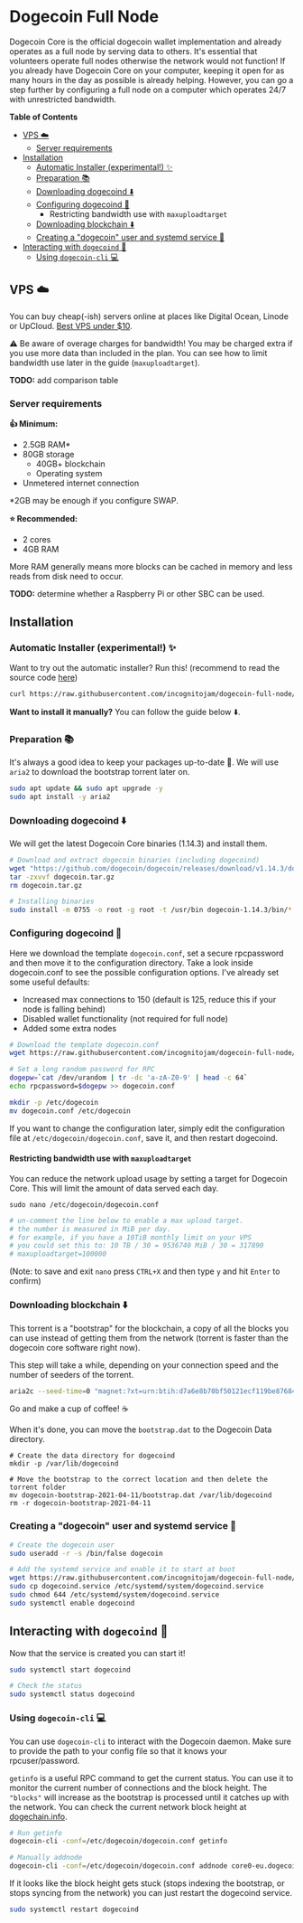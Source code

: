 # Dogecoin Full Node

Dogecoin Core is the official dogecoin wallet implementation and already operates as a full node by serving data to others. It's essential that volunteers operate full nodes otherwise the network would not function! If you already have Dogecoin Core on your computer, keeping it open for as many hours in the day as possible is already helping. However, you can go a step further by configuring a full node on a computer which operates 24/7 with unrestricted bandwidth.

**Table of Contents**

* [VPS ☁️](#vps-%EF%B8%8F)
    + [Server requirements](#server-requirements)
* [Installation](#installation)
    + [Automatic Installer (experimental!) ✨](#automatic-installer-experimental-)
    + [Preparation 📚](#preparation-)
    + [Downloading dogecoind ⬇️](#downloading-dogecoind-%EF%B8%8F)
    + [Configuring dogecoind 🔧](#configuring-dogecoind-)
        - Restricting bandwidth use with `maxuploadtarget`
    + [Downloading blockchain ⬇️](#downloading-blockchain-%EF%B8%8F)
    + [Creating a "dogecoin" user and systemd service 🔁](#creating-a-dogecoin-user-and-systemd-service-)
* [Interacting with `dogecoind` 🔎](#interacting-with-dogecoind-)
    + [Using `dogecoin-cli` 💻](#using-dogecoin-cli-)

## VPS ☁️

You can buy cheap(-ish) servers online at places like Digital Ocean, Linode or UpCloud. [Best VPS under $10](https://www.vpsbenchmarks.com/best_vps/2020/under/10).

⚠️ Be aware of overage charges for bandwidth! You may be charged extra if you use more data than included in the plan. You can see how to limit bandwidth use later in the guide (`maxuploadtarget`).

**TODO:** add comparison table

### Server requirements
**👍 Minimum:**
- 2.5GB RAM*
- 80GB storage
    - 40GB+ blockchain
    - Operating system
- Unmetered internet connection

*2GB may be enough if you configure SWAP.

**⭐️ Recommended:**
- 2 cores
- 4GB RAM

More RAM generally means more blocks can be cached in memory and less reads from disk need to occur.

**TODO:** determine whether a Raspberry Pi or other SBC can be used.

## Installation

### Automatic Installer (experimental!) ✨

Want to try out the automatic installer? Run this! (recommend to read the source code [here](https://github.com/incognitojam/dogecoin-full-node/blob/main/dogecoin-full-node.sh))

```sh
curl https://raw.githubusercontent.com/incognitojam/dogecoin-full-node/main/test.sh | sh
```

**Want to install it manually?** You can follow the guide below ⬇️.

### Preparation 📚

It's always a good idea to keep your packages up-to-date 🙂. We will use `aria2` to download the bootstrap torrent later on.

```sh
sudo apt update && sudo apt upgrade -y
sudo apt install -y aria2
```

### Downloading dogecoind ⬇️

We will get the latest Dogecoin Core binaries (1.14.3) and install them.

```sh
# Download and extract dogecoin binaries (including dogecoind)
wget "https://github.com/dogecoin/dogecoin/releases/download/v1.14.3/dogecoin-1.14.3-x86_64-linux-gnu.tar.gz" -O dogecoin.tar.gz
tar -zxvvf dogecoin.tar.gz
rm dogecoin.tar.gz

# Installing binaries
sudo install -m 0755 -o root -g root -t /usr/bin dogecoin-1.14.3/bin/*
```

### Configuring dogecoind 🔧

Here we download the template `dogecoin.conf`, set a secure rpcpassword and then move it to the configuration directory. Take a look inside dogecoin.conf to see the possible configuration options. I've already set some useful defaults:

- Increased max connections to 150 (default is 125, reduce this if your node is falling behind)
- Disabled wallet functionality (not required for full node)
- Added some extra nodes

```sh
# Download the template dogecoin.conf
wget https://raw.githubusercontent.com/incognitojam/dogecoin-full-node/main/dogecoin.conf

# Set a long random password for RPC
dogepw=`cat /dev/urandom | tr -dc 'a-zA-Z0-9' | head -c 64`
echo rpcpassword=$dogepw >> dogecoin.conf

mkdir -p /etc/dogecoin
mv dogecoin.conf /etc/dogecoin
```

If you want to change the configuration later, simply edit the configuration file at `/etc/dogecoin/dogecoin.conf`, save it, and then restart dogecoind.

#### Restricting bandwidth use with `maxuploadtarget`

You can reduce the network upload usage by setting a target for Dogecoin Core. This will limit the amount of data served each day.

```
sudo nano /etc/dogecoin/dogecoin.conf
```

```conf
# un-comment the line below to enable a max upload target.
# the number is measured in MiB per day.
# for example, if you have a 10TiB monthly limit on your VPS
# you could set this to: 10 TB / 30 = 9536740 MiB / 30 = 317890
# maxuploadtarget=100000
```

(Note: to save and exit `nano` press `CTRL+X` and then type `y` and hit `Enter` to confirm)

### Downloading blockchain ⬇️

This torrent is a "bootstrap" for the blockchain, a copy of all the blocks you can use instead of getting them from the network (torrent is faster than the dogecoin core software right now).

This step will take a while, depending on your connection speed and the number of seeders of the torrent. 

```sh
aria2c --seed-time=0 "magnet:?xt=urn:btih:d7a6e8b70bf50121ecf119be87684620ebd31198&dn=dogecoin-bootstrap-2021-04-11&tr=udp%3A%2F%2Ftracker.openbittorrent.com%3A80&tr=udp%3A%2F%2Ftracker.opentrackr.org%3A1337%2Fannounce&tr=udp%3A%2F%2Ftracker.coppersurfer.tk%3A6969%2Fannounce&tr=udp%3A%2F%2Ftracker.publicbt.com%3A80"
```

Go and make a cup of coffee! ☕

When it's done, you can move the `bootstrap.dat` to the Dogecoin Data directory.

```
# Create the data directory for dogecoind
mkdir -p /var/lib/dogecoind

# Move the bootstrap to the correct location and then delete the torrent folder
mv dogecoin-bootstrap-2021-04-11/bootstrap.dat /var/lib/dogecoind
rm -r dogecoin-bootstrap-2021-04-11
```

### Creating a "dogecoin" user and systemd service 🔁

```sh
# Create the dogecoin user
sudo useradd -r -s /bin/false dogecoin

# Add the systemd service and enable it to start at boot
wget https://raw.githubusercontent.com/incognitojam/dogecoin-full-node/main/dogecoind.service
sudo cp dogecoind.service /etc/systemd/system/dogecoind.service
sudo chmod 644 /etc/systemd/system/dogecoind.service
sudo systemctl enable dogecoind
```

## Interacting with `dogecoind` 🔎

Now that the service is created you can start it!

```sh
sudo systemctl start dogecoind

# Check the status
sudo systemctl status dogecoind
```

### Using `dogecoin-cli` 💻

You can use `dogecoin-cli` to interact with the Dogecoin daemon. Make sure to provide the path to your config file so that it knows your rpcuser/password.

`getinfo` is a useful RPC command to get the current status. You can use it to monitor the current number of connections and the block height. The `"blocks"` will increase as the bootstrap is processed until it catches up with the network. You can check the current network block height at [dogechain.info](https://dogechain.info/).

```sh
# Run getinfo
dogecoin-cli -conf=/etc/dogecoin/dogecoin.conf getinfo

# Manually addnode
dogecoin-cli -conf=/etc/dogecoin/dogecoin.conf addnode core0-eu.dogecoin.gg add
```

If it looks like the block height gets stuck (stops indexing the bootstrap, or stops syncing from the network) you can just restart the dogecoind service.

```sh
sudo systemctl restart dogecoind
```
